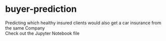 # buyer-prediction
Predicting which healthy insured clients would also get a car insurance from the same Company  
Check out the Jupyter Notebook file
